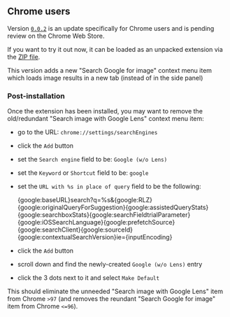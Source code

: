 ## Chrome users

Version [`0.0.2`](https://github.com/fanfare/disablegooglelens/releases/0.0.2) is an update specifically for Chrome users and is pending review on the Chrome Web Store.

If you want to try it out now, it can be loaded as an unpacked extension via the [ZIP file](https://github.com/fanfare/disablegooglelens/releases/download/0.0.2/disable-google-lens_manifest_v3_chrome-0.0.2.zip).

This version adds a new "Search Google for image" context menu item which loads image results in a new tab (instead of in the side panel)

### Post-installation

Once the extension has been installed, you may want to remove the old/redundant "Search image with Google Lens" context menu item:

- go to the URL: `chrome://settings/searchEngines`
- click the `Add` button
- set the `Search engine` field to be: `Google (w/o Lens)`
- set the `Keyword` or `Shortcut` field to be: `google`
- set the `URL with %s in place of query` field to be the following:

    {google:baseURL}search?q=%s&{google:RLZ}{google:originalQueryForSuggestion}{google:assistedQueryStats}{google:searchboxStats}{google:searchFieldtrialParameter}{google:iOSSearchLanguage}{google:prefetchSource}{google:searchClient}{google:sourceId}{google:contextualSearchVersion}ie={inputEncoding}
    
- click the `Add` button
- scroll down and find the newly-created `Google (w/o Lens)` entry
- click the 3 dots next to it and select `Make Default`

This should eliminate the unneeded "Search image with Google Lens" item from Chrome `>97` (and removes the reundant "Search Google for image" item from Chrome `<=96`).
